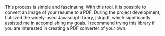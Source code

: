 This process is simple and fascinating. With this tool, it is possible to convert an image of your resume to a PDF. During the project development, I utilized the widely-used Javascript library, jstopdf, which significantly assisted me in accomplishing my goals. I recommend trying this library if you are interested in creating a PDF converter of your own.
